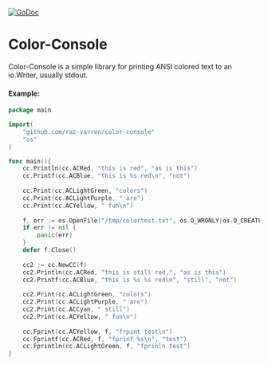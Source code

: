 [![GoDoc](https://godoc.org/github.com/raz-varren/color-console?status.svg)](https://godoc.org/github.com/raz-varren/color-console "Color-Console documentation")

Color-Console
=============

Color-Console is a simple library for printing ANSI colored text to an io.Writer, usually stdout.

#### Example:
```go
package main

import(
	"github.com/raz-varren/color-console"
	"os"
)

func main(){
	cc.Println(cc.ACRed, "this is red", "as is this")
	cc.Printf(cc.ACBlue, "this is %s red\n", "not")
	
	cc.Print(cc.ACLightGreen, "colors")
	cc.Print(cc.ACLightPurple, " are")
	cc.Print(cc.ACYellow, " fun\n")
	
	f, err := os.OpenFile("/tmp/colortest.txt", os.O_WRONLY|os.O_CREATE|os.O_TRUNC, 0644)
	if err != nil {
		panic(err)
	}
	defer f.Close()
	
	cc2 := cc.NewCC(f)
	cc2.Println(cc.ACRed, "this is still red,", "as is this")
	cc2.Printf(cc.ACBlue, "this is %s %s red\n", "still", "not")
	
	cc2.Print(cc.ACLightGreen, "colors")
	cc2.Print(cc.ACLightPurple, " are")
	cc2.Print(cc.ACCyan, " still")
	cc2.Print(cc.ACYellow, " fun\n")
	
	cc.Fprint(cc.ACYellow, f, "frpint test\n")
	cc.Fprintf(cc.ACRed, f, "fprinf %s\n", "test")
	cc.Fprintln(cc.ACLightGreen, f, "fprinln test")
}
```